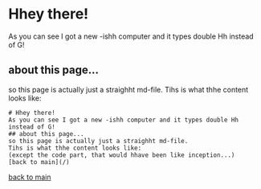 # Hhey there! 
As you can see I got a new -ishh computer and it types double Hh instead of G!
## about this page...
so this page is actually just a straighht md-file. 
Tihs is what thhe content looks like:
```
# Hhey there! 
As you can see I got a new -ishh computer and it types double Hh instead of G!
## about this page...
so this page is actually just a straighht md-file. 
Tihs is what thhe content looks like:
(except the code part, that would hhave been like inception...)
[back to main](/)
```
[back to main](/)